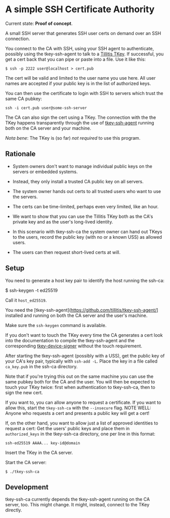 # A simple SSH Certificate Authority

Current state: **Proof of concept**.

A small SSH server that generates SSH user certs on demand over an SSH
connection.

You connect to the CA with SSH, using your SSH agent to authenticate,
possibly using the tkey-ssh-agent to talk to a [Tillitis
TKey](https://tillitis.se/). If successful, you get a cert back that
you can pipe or paste into a file. Use it like this:

```
$ ssh -p 2222 user@localhost > cert.pub
```

The cert will be valid and limited to the user name you use here. All
user names are accepted if your public key is in the list of
authorized keys.

You can then use the certificate to login with SSH to servers which
trust the same CA pubkey:

```
ssh -i cert.pub user@some-ssh-server
```

The CA can also sign the cert using a TKey. The connection with the
the TKey happens transparently through the use of
[tkey-ssh-agent](https://github.com/tillitis/tkey-ssh-agent/) running
both on the CA server and your machine.

*Nota bene*: The TKey is (so far) *not required* to use this program.

## Rationale

- System owners don't want to manage individual public keys on the
  servers or embedded systems.

- Instead, they only install a trusted CA public key on all servers.

- The system owner hands out certs to all trusted users who want to
  use the servers.

- The certs can be time-limited, perhaps even very limited, like an
  hour.

- We want to show that you can use the Tillitis TKey both as the CA's
  private key and as the user's long-lived identity.

- In this scenario with tkey-ssh-ca the system owner can hand out
  TKeys to the users, record the public key (with no or a known USS)
  as allowed users.

- The users can then request short-lived certs at will.

## Setup

You need to generate a host key pair to identify the host running the
ssh-ca:

$ ssh-keygen -t ed25519

Call it `host_ed25519`.

You need the
[tkey-ssh-agent](https://github.com/tillitis/tkey-ssh-agent/]
installed and running on both the CA server and the user's machine.

Make sure the `ssh-keygen` command is available.

If you don't want to touch the TKey every time the CA generates a cert
look into the documentation to compile the tkey-ssh-agent and the
corresponding
[tkey-device-signer](https://github.com/tillitis/tkey-device-signer)
without the touch requirement.

After starting the tkey-ssh-agent (possibly with a USS), get the
public key of your CA's key pair, typically with `ssh-add -L`. Place
the key in a file called `ca_key.pub` in the ssh-ca directory.

Note that if you're trying this out on the same machine you can use
the same pubkey both for the CA and the user. You will then be
expected to touch your TKey twice: first when authentication to
tkey-ssh-ca, then to sign the new cert.

If you want to, you can allow anyone to request a certificate. If you
want to allow this, start the `tkey-ssh-ca` with the `--insecure`
flag. NOTE WELL: Anyone who requests a cert and presents a public key
will get a cert!

If, on the other hand, you want to allow just a list of approved
identities to request a cert: Get the users' public keys and place
them in `authorized_keys` in the tkey-ssh-ca directory, one per line
in this format:

```
ssh-ed25519 AAAA... key-id@domain
```

Insert the TKey in the CA server.

Start the CA server:

```
$ ./tkey-ssh-ca
```

## Development

tkey-ssh-ca currently depends the tkey-ssh-agent running on the CA
server, too. This might change. It might, instead, connect to the TKey
directly.
